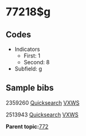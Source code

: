# 77218$g

## Codes

-   Indicators
    -   First: 1
    -   Second: 8
-   Subfield: g

## Sample bibs

2359260 [Quicksearch](https://search.library.yale.edu/catalog/2359260) [VXWS](http://prodorbis.library.yale.edu:7014/vxws/GetHoldingsService?bibId=2359260)

2513943 [Quicksearch](https://search.library.yale.edu/catalog/2513943) [VXWS](http://prodorbis.library.yale.edu:7014/vxws/GetHoldingsService?bibId=2513943)

**Parent topic:**[772](../../tags/772/772.md)

